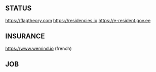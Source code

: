 

## STATUS
https://flagtheory.com
https://residencies.io
https://e-resident.gov.ee

## INSURANCE 
https://www.wemind.io (french)

## JOB

